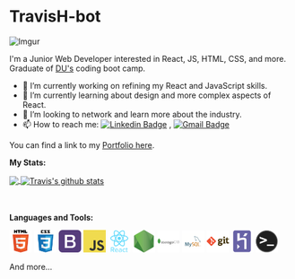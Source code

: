 # TravisH-bot

![Imgur](https://i.imgur.com/SUlbD54.jpg)

I'm a Junior Web Developer interested in React, JS, HTML, CSS, and more. Graduate of [DU's](https://bootcamp.du.edu/coding/) coding boot camp.

- 🔭 I’m currently working on refining my React and JavaScript skills. 
- 🌱 I’m currently learning about design and more complex aspects of React.
- 👯 I’m looking to network and learn more about the industry. 
- 📫 How to reach me:
[![Linkedin Badge](https://img.shields.io/badge/-LinkedIn-blue?style=flat-square&logo=Linkedin&logoColor=white&link=https://www.linkedin.com/in/thackbarth/)](https://www.linkedin.com/in/thackbarth/) 
, [![Gmail Badge](https://img.shields.io/badge/-Gmail-c14438?style=flat-square&logo=Gmail&logoColor=white&link=mailto:travishackbarth@gmail.com)](mailto:travishackbarth@gmail.com)

You can find a link to my <a href="https://travish-bot.github.io/My-Portfolio/" target="blank">Portfolio here</a>.

**My Stats:**

<div style="flex">
<a href="https://github.com/TravisH-bot">
  <img align="center" src="https://github-readme-stats.vercel.app/api/top-langs/?username=TravisH-bot&theme=dark">
</a>
<a href="[https://github.com/TravisH-bot](https://github.com/TravisH-bot)">
 <img align="center" src="https://github-readme-stats.vercel.app/api?username=TravisH-bot&show_icons=true&theme=dark&line_height=30" alt="Travis's github stats"/>
</a>
  </div>

<br></br>
**Languages and Tools:**

<p align="center">

  <div>
  
<code><img height="40" src="https://raw.githubusercontent.com/github/explore/80688e429a7d4ef2fca1e82350fe8e3517d3494d/topics/html/html.png"></code> <code><img height="40" src="https://raw.githubusercontent.com/github/explore/80688e429a7d4ef2fca1e82350fe8e3517d3494d/topics/css/css.png"></code> <code><img height="40" src="https://raw.githubusercontent.com/github/explore/80688e429a7d4ef2fca1e82350fe8e3517d3494d/topics/bootstrap/bootstrap.png"></code> <code><img height="40" src="https://raw.githubusercontent.com/github/explore/80688e429a7d4ef2fca1e82350fe8e3517d3494d/topics/javascript/javascript.png"></code> <code><img height="40" src="https://raw.githubusercontent.com/devicons/devicon/master/icons/react/react-original-wordmark.svg"></code> <code><img height="40" src="https://raw.githubusercontent.com/github/explore/80688e429a7d4ef2fca1e82350fe8e3517d3494d/topics/nodejs/nodejs.png"></code> <code><img height="40" src="https://raw.githubusercontent.com/github/explore/80688e429a7d4ef2fca1e82350fe8e3517d3494d/topics/mongodb/mongodb.png"></code> <code><img height="40" src="https://raw.githubusercontent.com/github/explore/80688e429a7d4ef2fca1e82350fe8e3517d3494d/topics/mysql/mysql.png"></code> <code><img height="40" src="https://raw.githubusercontent.com/github/explore/80688e429a7d4ef2fca1e82350fe8e3517d3494d/topics/git/git.png"></code> <code><img height="40" src="https://raw.githubusercontent.com/devicons/devicon/master/icons/heroku/heroku-plain.svg"></code> <code><img height="40" src="https://raw.githubusercontent.com/github/explore/80688e429a7d4ef2fca1e82350fe8e3517d3494d/topics/terminal/terminal.png"></code><p>And more...</p>

  </div>
  </p>
